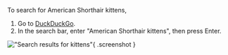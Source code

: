 To search for American Shorthair kittens,

1. Go to [DuckDuckGo](https://www.duckduckgo.com).
2. In the search bar, enter "American Shorthair kittens", then press Enter.

<!-- step { "wait": { "duration": 10000 } } -->

!["Search results for kittens"](search-results.png){ .screenshot }